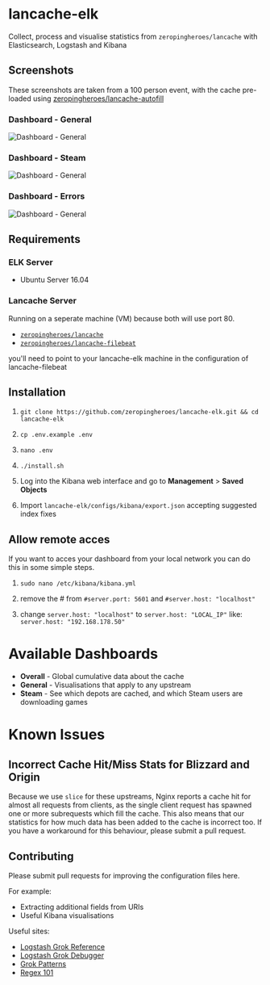# lancache-elk

Collect, process and visualise statistics from `zeropingheroes/lancache` with Elasticsearch, Logstash and Kibana

## Screenshots

These screenshots are taken from a 100 person event, with the cache pre-loaded using [zeropingheroes/lancache-autofill](https://github.com/zeropingheroes/lancache-autofill)

### Dashboard - General
![Dashboard - General](https://i.imgur.com/65tnTTe.png)

### Dashboard - Steam
![Dashboard - General](https://i.imgur.com/dZT0LOo.png)

### Dashboard - Errors
![Dashboard - General](https://i.imgur.com/JitcGTH.png)

## Requirements

### ELK Server

* Ubuntu Server 16.04

### Lancache Server
Running on a seperate machine (VM) because both will use port 80.
* [`zeropingheroes/lancache`](https://github.com/zeropingheroes/lancache)
* [`zeropingheroes/lancache-filebeat`](https://github.com/zeropingheroes/lancache-filebeat)

you'll need to point to your lancache-elk machine in the configuration of lancache-filebeat

## Installation

1. `git clone https://github.com/zeropingheroes/lancache-elk.git && cd lancache-elk`

2. `cp .env.example .env`

3. `nano .env`

4.  `./install.sh`

5. Log into the Kibana web interface and go to **Management** > **Saved Objects**

6. Import `lancache-elk/configs/kibana/export.json` accepting suggested index fixes

## Allow remote acces
If you want to acces your dashboard from your local network you can do this in some simple steps.

1. `sudo nano /etc/kibana/kibana.yml`

2. remove the # from `#server.port: 5601` and `#server.host: "localhost"`

3. change `server.host: "localhost"` to `server.host: "LOCAL_IP"` like: `server.host: "192.168.178.50"`


# Available Dashboards

* **Overall** - Global cumulative data about the cache
* **General** - Visualisations that apply to any upstream
* **Steam** - See which depots are cached, and which Steam users are downloading games

# Known Issues

## Incorrect Cache Hit/Miss Stats for Blizzard and Origin

Because we use `slice` for these upstreams, Nginx reports a cache hit for almost all requests from clients, as the single client request has spawned one or more subrequests which fill the cache.
This also means that our statistics for how much data has been added to the cache is incorrect too. If you have a workaround for this behaviour, please submit a pull request. 

## Contributing

Please submit pull requests for improving the configuration files here.

For example:

* Extracting additional fields from URIs
* Useful Kibana visualisations

Useful sites:

* [Logstash Grok Reference](https://www.elastic.co/guide/en/logstash/current/plugins-filters-grok.html)
* [Logstash Grok Debugger](https://grokdebug.herokuapp.com/)
* [Grok Patterns](https://github.com/logstash-plugins/logstash-patterns-core/blob/master/patterns/grok-patterns)
* [Regex 101](https://regex101.com/)
